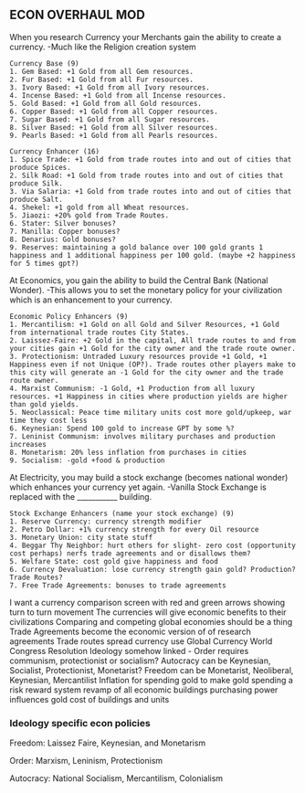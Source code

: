 ## ECON OVERHAUL MOD

When you research Currency your Merchants gain the ability to create a currency.
	-Much like the Religion creation system

	Currency Base (9)
	1. Gem Based: +1 Gold from all Gem resources.	
	2. Fur Based: +1 Gold from all Fur resources.
	3. Ivory Based: +1 Gold from all Ivory resources.
	4. Incense Based: +1 Gold from all Incense resources.
	5. Gold Based: +1 Gold from all Gold resources.
	6. Copper Based: +1 Gold from all Copper resources.
	7. Sugar Based: +1 Gold from all Sugar resources.
	8. Silver Based: +1 Gold from all Silver resources.
	9. Pearls Based: +1 Gold from all Pearls resources.

	Currency Enhancer (16)
	1. Spice Trade: +1 Gold from trade routes into and out of cities that produce Spices.
	2. Silk Road: +1 Gold from trade routes into and out of cities that produce Silk.
	3. Via Salaria: +1 Gold from trade routes into and out of cities that produce Salt.
	4. Shekel: +1 gold from all Wheat resources.
	5. Jiaozi: +20% gold from Trade Routes.
	6. Stater: Silver bonuses?
	7. Manilla: Copper bonuses?
	8. Denarius: Gold bonuses?
	9. Reserves: maintaining a gold balance over 100 gold grants 1 happiness and 1 additional happiness per 100 gold. (maybe +2 happiness for 5 times gpt?)

	
At Economics, you gain the ability to build the Central Bank (National Wonder).
	-This allows you to set the monetary policy for your civilization which is an enhancement to your currency.

	Economic Policy Enhancers (9)
	1. Mercantilism: +1 Gold on all Gold and Silver Resources, +1 Gold from international trade routes City States.
	2. Laissez-Faire: +2 Gold in the capital, All trade routes to and from your cities gain +1 Gold for the city owner and the trade route owner.
	3. Protectionism: Untraded Luxury resources provide +1 Gold, +1 Happiness even if not Unique (OP?). Trade routes other players make to this city will generate an -1 Gold for the city owner and the trade route owner.
	4. Marxist Communism: -1 Gold, +1 Production from all luxury resources. +1 Happiness in cities where production yields are higher than gold yields.  
	5. Neoclassical: Peace time military units cost more gold/upkeep, war time they cost less
	6. Keynesian: Spend 100 gold to increase GPT by some %?
	7. Leninist Communism: involves military purchases and production increases
	8. Monetarism: 20% less inflation from purchases in cities
	9. Socialism: -gold +food & production

At Electricity, you may build a stock exchange (becomes national wonder) which enhances your currency yet again. 
	-Vanilla Stock Exchange is replaced with the ___________ building.

	Stock Exchange Enhancers (name your stock exchange) (9)
	1. Reserve Currency: currency strength modifier	
	2. Petro Dollar: +1% currency strength for every Oil resource
	3. Monetary Union: city state stuff
	4. Beggar Thy Neighbor: hurt others for slight- zero cost (opportunity cost perhaps) nerfs trade agreements and or disallows them?
	5. Welfare State: cost gold give happiness and food
	6. Currency Devaluation: lose currency strength gain gold? Production? Trade Routes?
	7. Free Trade Agreements: bonuses to trade agreements

I want a currency comparison screen with red and green arrows showing turn to turn movement
The currencies will give economic benefits to their civilizations
Comparing and competing global economies should be a thing
Trade Agreements become the economic version of of research agreements
Trade routes spread currency use
Global Currency World Congress Resolution
Ideology somehow linked - 
	Order requires communism, protectionist or socialism? 
	Autocracy can be Keynesian, Socialist, Protectionist, Monetarist?
	Freedom can be Monetarist, Neoliberal, Keynesian, Mercantilist
Inflation for spending gold to make gold spending a risk reward system
revamp of all economic buildings
purchasing power influences gold cost of buildings and units

### Ideology specific econ policies

Freedom: Laissez Faire, Keynesian, and Monetarism

Order: Marxism, Leninism, Protectionism

Autocracy: National Socialism, Mercantilism, Colonialism




